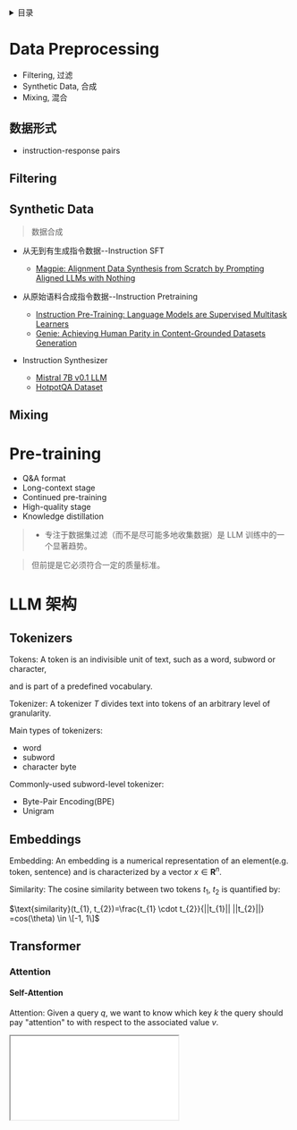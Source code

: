 
<details><summary>目录</summary><p>

- [Data Preprocessing](#data-preprocessing)
    - [数据形式](#数据形式)
    - [Filtering](#filtering)
    - [Synthetic Data](#synthetic-data)
    - [Mixing](#mixing)
- [Pre-training](#pre-training)
- [LLM 架构](#llm-架构)
    - [Tokenizers](#tokenizers)
    - [Embeddings](#embeddings)
    - [Transformer](#transformer)
        - [Attention](#attention)
            - [Self-Attention](#self-attention)
            - [Multi-Head Attention(MHA)](#multi-head-attentionmha)
            - [Grouped-Query Attention(GQA)](#grouped-query-attentiongqa)
            - [Multi-Query Attention(MQA)](#multi-query-attentionmqa)
        - [Transformer Block](#transformer-block)
    - [Transformer 变体](#transformer-变体)
        - [GPT](#gpt)
        - [Llama](#llama)
        - [DeepSeek](#deepseek)
    - [计算优化](#计算优化)
- [LLM 内容](#llm-内容)
    - [Tutorial](#tutorial)
        - [Pretraining](#pretraining)
            - [Transformer](#transformer-1)
            - [MoE](#moe)
        - [Finetuning](#finetuning)
            - [GRPO](#grpo)
        - [Model Evaluation](#model-evaluation)
            - [Instruction Follow Finetune](#instruction-follow-finetune)
    - [Usage](#usage)
        - [Pretraining](#pretraining-1)
        - [Finetuning](#finetuning-1)
        - [Agent](#agent)
    - [others](#others)
        - [KV Cache](#kv-cache)
- [LLM 推理](#llm-推理)
    - [Inference Compute Scaling](#inference-compute-scaling)
    - [Reinforcement Learning](#reinforcement-learning)
    - [Knowledge Distillation](#knowledge-distillation)
- [技巧](#技巧)
- [其他资料](#其他资料)

</p></details><p></p>

# Data Preprocessing

- Filtering, 过滤
- Synthetic Data, 合成
- Mixing, 混合

## 数据形式

- instruction-response pairs

## Filtering

## Synthetic Data

> 数据合成

- 从无到有生成指令数据--Instruction SFT

  - [Magpie: Alignment Data Synthesis from Scratch by Prompting Aligned LLMs with Nothing](https://arxiv.org/abs/2406.08464)

- 从原始语料合成指令数据--Instruction Pretraining

  - [Instruction Pre-Training: Language Models are Supervised Multitask Learners](https://arxiv.org/abs/2406.14491)
  - [Genie: Achieving Human Parity in Content-Grounded Datasets Generation](https://arxiv.org/abs/2401.14367)

- Instruction Synthesizer

  - [Mistral 7B v0.1 LLM](https://magazine.sebastianraschka.com/i/138555764/mistral-b)
  - [HotpotQA Dataset](https://arxiv.org/abs/1809.09600)


## Mixing

# Pre-training

- Q&A format
- Long-context stage
- Continued pre-training
- High-quality stage
- Knowledge distillation

> - 专注于数据集过滤（而不是尽可能多地收集数据）是 LLM 训练中的一个显著趋势。
  
>   但前提是它必须符合一定的质量标准。

# LLM 架构

## Tokenizers

Tokens: A token is an indivisible unit of text, such as a word, subword or character,
  
and is part of a predefined vocabulary.

Tokenizer: A tokenizer $T$ divides text into tokens of an arbitrary level of granularity.

Main types of tokenizers:

- word
- subword
- character byte

Commonly-used subword-level tokenizer:

- Byte-Pair Encoding(BPE)
- Unigram

## Embeddings

Embedding: An embedding is a numerical representation of an element(e.g. token, sentence) and is characterized by a vector $x\in \mathbf{R}^{n}$.

Similarity: The cosine similarity between two tokens $t_{1}$, $t_{2}$ is quantified by:

$\text{similarity}(t_{1}, t_{2})=\frac{t_{1} \cdot t_{2}}{||t_{1}|| ||t_{2}||} =cos(\theta) \in \[-1, 1\]$

## Transformer

### Attention

#### Self-Attention

Attention: Given a query $q$, we want to know which key $k$ the query should pay "attention" to with respect to the associated value $v$.

<iframe src="images/"/>

Attention can be efficiently computed using matrices $Q$, $K$, $V$ that contain queries $q$,
  
key $k$ and values $v$ respectively, along with the dimension $d_{k}$ of keys:

$\text{attention} = \text{softmax}\Big(\frac{QK^{T}}{\sqrt{d_{k}}}\Big)V$

#### Multi-Head Attention(MHA)

Multi-Head Attention(MHA): a MHA layer performs attention computations across multiple heads,
  
then projects the result in the output space.

#### Grouped-Query Attention(GQA)

#### Multi-Query Attention(MQA)

### Transformer Block

Transformer:

Encoder:

Decoder:

Position Embeddings:

- Rotary Position Embeddings, RoPE

## Transformer 变体

- Transformer

  - 
  - [The Annotated Transformer](https://nlp.seas.harvard.edu/annotated-transformer/)
  - [harvardnlp/annotated-transformer](https://github.com/harvardnlp/annotated-transformer/)

- Encoder-Only: BERT(Bidirectional Encoder Representations from Transformer)
- Encoder-Decoder: T5
- Decoder-Only

  - GPT(Generative Pre-trained Transformer)
  - Llama
  - DeepSeek


### GPT

### Llama

### DeepSeek

## 计算优化

注意力机制近似：注意力计算的时间复杂度为 $\mathbb{O}(n2)$，
  
当序列长度 $n$ 增加时，计算成本也迅速上升。常见的近似方法包括：

- 稀疏注意力：注意力不在整个序列中进行，而只在更相关的 token 之间进行.
- 低秩近似：将注意力公式近似为低秩矩阵的乘积，从而显著降低计算负担。

Flash Attention：Flash Attention 是一种精确的注意力计算优化方法。它通过充分利用 GPU 硬
  
件，在快速的静态随机存取存储器（Static Random-Access Memory, SRAM）中执行矩阵操作，再
  
将结果写入较慢的高带宽内存（High Bandwidth Memory, HBM），从而实现更高效的计算。
  
注：在实际应用中，Flash Attention 可有效减少内存占用并显著加速注意力计算过程。

# LLM 内容

## Tutorial

### Pretraining

- [LLMs-from-scratch](https://github.com/rasbt/LLMs-from-scratch/tree/main)
- [MiniMind](https://github.com/jingyaogong/minimind)

#### Transformer

- [Paper: Transformers without Normalization](https://arxiv.org/abs/2503.10622)
- [Transformers without Normalization](https://jiachenzhu.github.io/DyT/)

#### MoE

- [Transformer 和 MoE 的差别](https://mp.weixin.qq.com/s/z5gpNkFkbR7nR4HHIHGx0g)
- [可视化图解 MoE 大模型的 7 个核心问题](https://mp.weixin.qq.com/s/-SFFB6gUp0KA4x95lCoxcg)

### Finetuning

#### GRPO

- [HuggingFace::Practical Exercise: Fine-tune a model with GRPO](https://huggingface.co/learn/nlp-course/en/chapter12/5?fw=pt)
- [Colab::Finetune LLMs with GRPO](https://colab.research.google.com/github/huggingface/notebooks/blob/main/course/en/chapter13/grpo_finetune.ipynb#scrollTo=ilrEVEdDkGgs)

### Model Evaluation

#### Instruction Follow Finetune

- [Short-answer and multiple choice benchmarks: MMLU](https://arxiv.org/abs/2009.03300)
- [Human perference comparison to other LLMs: LMSYS chatbot arena](https://arena.lmsys.org)
- [Automated conversational benchmarks: AlpacaEval](https://tatsu-lab.github.io/alpaca_eval/)

## Usage

### Pretraining

### Finetuning

### Agent

- [OpenManus 深夜开源](https://mp.weixin.qq.com/s/Z1vtpH-Wx0QPI8MFum0Wiw)
- [mannaandpoem/OpenManus](https://github.com/mannaandpoem/OpenManus)
- [Manus 开源复刻框架 OWL，测评和使用教程](https://mp.weixin.qq.com/s/lvs2y2ZnSJo5GZ7gbVkQLQ)
- [camel-ai/owl](https://github.com/camel-ai/owl)

## others

### KV Cache

- [图解 KV Cache：解锁 LLM 推理效率的关键](https://mp.weixin.qq.com/s/uWV56N-NeHA57_UeNDE67g)

# LLM 推理

> LLM Reasoning

## Inference Compute Scaling

> 推断计算增强

推断时间计算扩展（也叫推断计算增强、测试时增强等）包含一系列在推理阶段（即用户输入提示词时）提升模型推理能力的方法，
  
这些方法无需对底层模型权重进行训练或修改。其核心思想是通过增加计算资源来换取性能提升，
  
借助思维链推理（chain-of-thought reasoning）及多种采样程序等技术，使固定参数的模型展现出更强的推理能力。

## Reinforcement Learning

> 强化学习

强化学习是一类通过最大化奖励信号来提升模型推理能力的训练方法。其奖励机制可分为两类：

- 广义奖励：如任务完成度或启发式评分
- 精准可验证奖励：如数学问题正确答案或编程任务通过率

与推断时间计算增强（inference-time compute scaling）不同，
  
RL 通过动态调整模型参数（weights updating）实现能力提升。
  
该机制使模型能够基于环境反馈，通过试错学习不断优化其推理策略。

> 注： 在开发推理模型时，
  
需明确区分此处的纯强化学习（RL）方法与常规大语言模型开发中用于偏好微调的基于人类反馈的强化学习（RLHF）（如图 2 所示）。
  
二者的核心差异在于奖励信号的来源：RLHF 通过人类对模型输出的显式评分或排序生成奖励信号，
  
直接引导模型符合人类偏好行为；纯 RL 则依赖自动化或环境驱动的奖励信号（如数学证明的正确性），
  
其优势在于客观性，但可能降低与人类主观偏好的对齐度。典型场景对比：纯 RL 训练：以数学证明任务为例，
  
系统仅根据证明步骤的正确性提供奖励；RLHF 训练：需人类评估员对不同输出进行偏好排序，
  
以优化符合人类标准（如表述清晰度、逻辑流畅性）的响应。

## Knowledge Distillation

> 知识蒸馏

模型蒸馏是指将高性能大模型习得的复杂推理模式迁移至更轻量化模型的技术。在 LLM 领域，该技术通常表现为：
  
使用高性能大模型生成的高质量标注指令数据集进行监督微调（Supervised Fine-Tuning, SFT）。
  
这种技术在 LLM 文献中常统称为知识蒸馏（Knowledge Distillation）或蒸馏（Distillation）。

与传统深度学习的区别：经典知识蒸馏中，「学生模型」需同时学习「教师模型」的输出结果和 logits，
  
而 LLM 的蒸馏通常仅基于输出结果进行迁移学习。

> 注：本场景采用的监督微调（SFT）技术与常规大语言模型开发中的 SFT 类似，
  
其核心差异体现在训练样本由专为推理任务开发的模型生成（而非通用 LLM）。
  
也因此，其训练样本更集中于推理任务，通常包括中间推理步骤。

# 技巧

1. 寻览 LLMs 通常不适用 dropout;
2. 现代 LLMs 在 query、key 和 value 矩阵的 `nn.Linear` 层也不使用偏置(bias)向量（与早期的 GPT 模型不同）;

# 其他资料

- [The Big LLM Architecture Comparison](https://magazine.sebastianraschka.com/p/the-big-llm-architecture-comparison)
- [Reasoning From Scratch ch01](https://mp.weixin.qq.com/s/zQUB9ZXqtSRGJU_YWMoMEw)